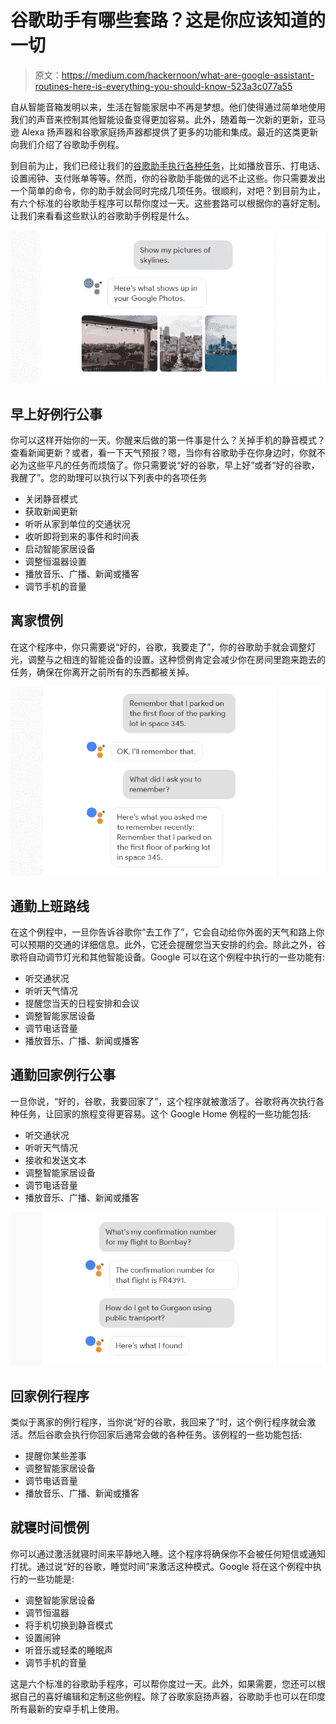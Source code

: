 # 谷歌助手有哪些套路？这是你应该知道的一切

> 原文：<https://medium.com/hackernoon/what-are-google-assistant-routines-here-is-everything-you-should-know-523a3c077a55>

自从智能音箱发明以来，生活在智能家居中不再是梦想。他们使得通过简单地使用我们的声音来控制其他智能设备变得更加容易。此外，随着每一次新的更新，亚马逊 Alexa 扬声器和谷歌家庭扬声器都提供了更多的功能和集成。最近的这类更新向我们介绍了谷歌助手例程。

到目前为止，我们已经让我们的[谷歌助手执行各种任务](https://www.pricekart.com/blog/least-known-ways-google-assistant-used)，比如播放音乐、打电话、设置闹钟、支付账单等等。然而，你的谷歌助手能做的远不止这些。你只需要发出一个简单的命令，你的助手就会同时完成几项任务。很顺利，对吧？到目前为止，有六个标准的谷歌助手程序可以帮你度过一天。这些套路可以根据你的喜好定制。让我们来看看这些默认的谷歌助手例程是什么。

![](img/8465e7c4577bc02f00c793875262fc9b.png)

## 早上好例行公事

你可以这样开始你的一天。你醒来后做的第一件事是什么？关掉手机的静音模式？查看新闻更新？或者，看一下天气预报？嗯，当你有谷歌助手在你身边时，你就不必为这些平凡的任务而烦恼了。你只需要说“好的谷歌，早上好”或者“好的谷歌，我醒了”。您的助理可以执行以下列表中的各项任务

*   关闭静音模式
*   获取新闻更新
*   听听从家到单位的交通状况
*   收听即将到来的事件和时间表
*   启动智能家居设备
*   调整恒温器设置
*   播放音乐、广播、新闻或播客
*   调节手机的音量

## 离家惯例

在这个程序中，你只需要说“好的，谷歌，我要走了”，你的谷歌助手就会调整灯光，调整与之相连的智能设备的设置。这种惯例肯定会减少你在房间里跑来跑去的任务，确保在你离开之前所有的东西都被关掉。

![](img/9c526349bf3cd5a7892ac24f96e1c79e.png)

## 通勤上班路线

在这个例程中，一旦你告诉谷歌你“去工作了”，它会自动给你外面的天气和路上你可以预期的交通的详细信息。此外，它还会提醒您当天安排的约会。除此之外，谷歌将自动调节灯光和其他智能设备。Google 可以在这个例程中执行的一些功能有:

*   听交通状况
*   听听天气情况
*   提醒您当天的日程安排和会议
*   调整智能家居设备
*   调节电话音量
*   播放音乐、广播、新闻或播客

## 通勤回家例行公事

一旦你说，“好的，谷歌，我要回家了”，这个程序就被激活了。谷歌将再次执行各种任务，让回家的旅程变得更容易。这个 Google Home 例程的一些功能包括:

*   听交通状况
*   听听天气情况
*   接收和发送文本
*   调整智能家居设备
*   调节电话音量
*   播放音乐、广播、新闻或播客

![](img/42a5d195c094641273323a6f0c99a7a7.png)

## 回家例行程序

类似于离家的例行程序，当你说“好的谷歌，我回来了”时，这个例行程序就会激活。然后谷歌会执行你回家后通常会做的各种任务。该例程的一些功能包括:

*   提醒你某些差事
*   调整智能家居设备
*   调节电话音量
*   播放音乐、广播、新闻或播客

## 就寝时间惯例

你可以通过激活就寝时间来平静地入睡。这个程序将确保你不会被任何短信或通知打扰。通过说“好的谷歌，睡觉时间”来激活这种模式。Google 将在这个例程中执行的一些功能是:

*   调整智能家居设备
*   调节恒温器
*   将手机切换到静音模式
*   设置闹钟
*   听音乐或轻柔的睡眠声
*   调节手机的音量

这是六个标准的谷歌助手程序，可以帮你度过一天。此外，如果需要，您还可以根据自己的喜好编辑和定制这些例程。除了谷歌家庭扬声器，谷歌助手也可以在印度所有最新的安卓手机上使用。